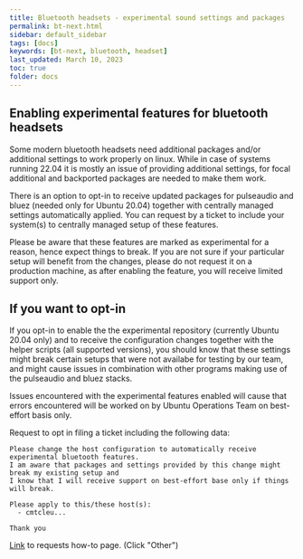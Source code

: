 ```yaml
---
title: Bluetooth headsets - experimental sound settings and packages
permalink: bt-next.html
sidebar: default_sidebar
tags: [docs]
keywords: [bt-next, bluetooth, headset]
last_updated: March 10, 2023
toc: true
folder: docs
---
```


## Enabling experimental features for bluetooth headsets

Some modern bluetooth headsets need additional packages and/or additional settings to work properly on linux. While in case of systems running 22.04 it is mostly an issue of providing additional settings, for focal additional and backported packages are needed to make them work.

There is an option to opt-in to receive updated packages for pulseaudio and bluez (needed only for Ubuntu 20.04) together with centrally managed settings automatically applied. You can request by a ticket to include your system(s) to centrally managed setup of these features.

Please be aware that these features are marked as experimental for a reason, hence expect things to break. If you are not sure if your particular setup will benefit from the changes, please do not request it on a production machine, as after enabling the feature, you will receive limited support only.

## If you want to opt-in

If you opt-in to enable the the experimental repository (currently Ubuntu 20.04 only) and to receive the configuration changes together with the helper scripts (all supported versions), you should know that these settings might break certain setups that were not availabe for testing by our team, and might cause issues in combination with other programs making use of the pulseaudio and bluez stacks.

Issues encountered with the experimental features enabled will cause that errors encountered will be worked on by Ubuntu Operations Team on best-effort basis only.

Request to opt in filing a ticket including the following data:

```text
Please change the host configuration to automatically receive experimental bluetooth features.
I am aware that packages and settings provided by this change might break my existing setup and
I know that I will receive support on best-effort base only if things will break.

Please apply to this/these host(s):
  - cmtcleu...

Thank you
```

[Link](./requests.html) to requests how-to page. (Click "Other")
